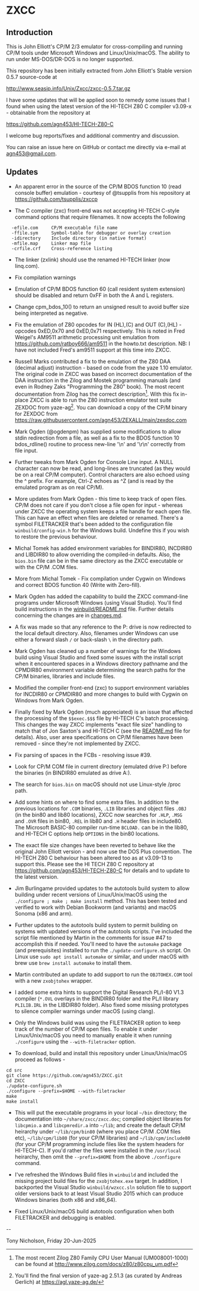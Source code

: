 # ZXCC

## Introduction

This is John Elliott's CP/M 2/3 emulator for cross-compiling and
running CP/M tools under Microsoft Windows and Linux/Unix/macOS.
The ability to run under MS-DOS/DR-DOS is no longer supported.

This repository has been initially extracted from John Elliott's
Stable version 0.5.7 source-code at

http://www.seasip.info/Unix/Zxcc/zxcc-0.5.7.tar.gz

I have some updates that will be applied soon to remedy some
issues that I found when using the latest version of the
HI-TECH Z80 C compiler v3.09-x - obtainable from the repository
at

https://github.com/agn453/HI-TECH-Z80-C

I welcome bug reports/fixes and additional commentry and discussion.

You can raise an issue here on GitHub or contact me directly via e-mail
at <agn453@gmail.com>.


## Updates

* An apparent error in the source of the CP/M BDOS function 10 (read
console buffer) emulation - courtesy of @tsupplis from his repository
at https://github.com/tsupplis/zxccp

* The C compiler (zxc) front-end was not accepting HI-TECH C-style
command options that require filenames.  It now accepts the following

```
  -efile.com     CP/M executable file name
  -ffile.sym     Symbol-table for debugger or overlay creation
  -idirectory    Include directory (in native format)
  -mfile.map     Linker map file
  -crfile.crf    Cross-reference listing
```

* The linker (zxlink) should use the renamed HI-TECH linker
(now linq.com).

* Fix compilation warnings

* Emulation of CP/M BDOS function 60 (call resident system extension)
should be disabled and return 0xFF in both the A and L registers.

* Change cpm_bdos_10() to return an unsigned result to avoid buffer
size being interpreted as negative.

* Fix the emulation of Z80 opcodes for IN (HL),(C) and OUT (C),(HL) -
opcodes 0xED,0x70 and 0xED,0x71 respectively.  This
is noted in Fred Weigel's AM9511 arithmetic processing unit
emulation from https://github.com/ratboy666/am9511 in the howto.txt
description.  NB: I have not included Fred's am9511 support at
this time into ZXCC.

* Russell Marks contributed a fix to the emulation of the Z80 DAA
(decimal adjust) instruction - based on code from the yaze 1.10
emulator.  The original code in ZXCC was based on incorrect documentation
of the DAA instruction in the Zilog and Mostek programming manuals (and
even in Rodney Zaks "Programming the Z80" book).  The most recent
documentation from Zilog has the correct description[^1].  With this
fix in-place ZXCC is able to run the Z80 instruction emulator
test suite ZEXDOC from yaze-ag[^2].  You can download a copy of the
CP/M binary for ZEXDOC from
https://raw.githubusercontent.com/agn453/ZEXALL/main/zexdoc.com

* Mark Ogden (@ogdenpm) has supplied some modifications to allow
stdin redirection from a file, as well as a fix to the BDOS function 10
bdos_rdline() routine to process new-line '\n' and '\r\n' correctly
from file input.

* Further tweaks from Mark Ogden for Console Line input. A NULL character
can now be read, and long-lines are truncated (as they would be on a real
CP/M computer).  Control characters are also echoed using the ^ prefix.
For example, Ctrl-Z echoes as ^Z (and is read by the emulated program
as on real CP/M).

* More updates from Mark Ogden - this time to keep track of open
files. CP/M does not care if you don't close a file open for input -
whereas under ZXCC the operating system keeps a file handle for
each open file.  This can have an effect when files are deleted or
renamed.  There's a symbol FILETRACKER that's been added to the
configuration file ```winbuild/config-win.h``` for the Windows build.
Undefine this if you wish to restore the previous behaviour.

* Michal Tomek has added environment variables for BINDIR80,
INCDIR80 and LIBDIR80 to allow overriding the compiled-in defaults.
Also, the ```bios.bin``` file can be in the same directory as the
ZXCC executable or with the CP/M .COM files.

* More from Michal Tomek - Fix compilation under Cygwin on Windows and
correct BDOS function 40 (Write with Zero-fill).

* Mark Ogden has added the capability to build the ZXCC command-line
programs under Microsoft Windows (using Visual Studio).  You'll find
build instructions in the
[winbuild/README.md](https://raw.githubusercontent.com/agn453/ZXCC/main/winbuild/README.md)
file.  Further details concerning the changes are in
[changes.md](https://raw.githubusercontent.com/agn453/ZXCC/main/changes.md).

* A fix was made so that any reference to the P: drive is now redirected
to the local default directory.  Also, filenames under Windows can use either
a forward slash ```/``` or back-slash ```\``` in the directory path.

* Mark Ogden has cleaned up a number of warnings for the Windows build
using Visual Studio and fixed some issues with the install script when
it encountered spaces in a Windows directory pathname and the CPMDIR80
environment variable determining the search paths for the CP/M binaries,
libraries and include files.

* Modified the compiler front-end (zxc) to support environment variables
for INCDIR80 or CPMDIR80 and more changes to build with Cygwin on Windows
from Mark Ogden.

* Finally fixed by Mark Ogden (much appreciated) is an issue that affected
the processing of the ```$$exec.$$$``` file by HI-TECH C's batch processing.
This changes the way ZXCC implements "exact file size" handling to match that
of Jon Saxton's and HI-TECH C (see the
[README.md](https://raw.githubusercontent.com/agn453/HI-TECH-Z80-C/master/README.md)
file for details).  Also, user area specifications on CP/M filenames have
been removed - since they're not implemented by ZXCC.

* Fix parsing of spaces in the FCBs - resolving issue #39.

* Look for CP/M COM file in current directory (emulated drive P:) before
the binaries (in BINDIR80 emulated as drive A:).

* The search for ```bios.bin``` on macOS should not use Linux-style
/proc path.

* Add some hints on where to find some extra files.  In addition to the
previous locations for ```.COM``` binaries, ```.LIB``` libraries and
object files ```.OBJ``` (in the bin80 and lib80 locations), ZXCC now
searches for ```.HLP```, ```.MSG``` and ```.OVR``` files in bin80, ```.REL```
in lib80 and ```.H``` header files in include80.  The Microsoft BASIC-80
compiler run-time ```BCLOAD.``` can be in the lib80, and HI-TECH C options
help ```OPTIONS``` in the bin80 locations.

* The exact file size changes have been reverted to behave like the
original John Elliott version - and now use the DOS Plus convention.
The HI-TECH Z80 C behaviour has been altered too as at v3.09-13 to
support this.  Please see the HI TECH Z80 C repository at
https://github.com/agn453/HI-TECH-Z80-C for details and to update
to the latest version.

* Jim Burlingame provided updates to the autotools build system to
allow building under recent versions of Linux/Unix/macOS using
the ```./configure ; make ; make install``` method.  This has been
tested and verified to work with Debian Bookworm (and variants)
and macOS Sonoma (x86 and arm).

* Further updates to the autotools build system to permit building
on systems with updated versions of the autotools scripts.  I've
included the script file mentioned by Martin in the comments for issue #47
to accomplish this if needed.  You'll need to have the ```automake``` package
(and prerequisites) installed to run the ```./update-configure.sh```
script.  On Linux use ```sudo apt install automake``` or similar, and
under macOS with brew use ```brew install automake``` to install them.

* Martin contributed an update to add support to run the ```OBJTOHEX.COM```
tool with a new ```zxobjtohex``` wrapper.

* I added some extra hints to support the Digital Research PL/I-80 V1.3
compiler (```*.OVL``` overlays in the BINDIR80 folder and the PL/I
library ```PLILIB.IRL``` in the LIBDIR80 folder).  Also fixed some missing
prototypes to silence compiler warnings under macOS (using clang).

* Only the Windows build was using the FILETRACKER option to keep track
of the number of CP/M open files.  To enable it under Linux/Unix/macOS
you need to manually enable it when running ```./configure``` using
the ```--with-filetracker``` option.

* To download, build and install this repository under Linux/Unix/macOS
proceed as follows -

```
cd src
git clone https://github.com/agn453/ZXCC.git
cd ZXCC
./update-configure.sh
./configure --prefix=$HOME --with-filetracker
make
make install
```

* This will put the executable programs in your local ```~/bin``` directory;
the documentation into ```~/share/zxcc/zxcc.doc```; complied object
libraries for ```libcpmio.a``` and ```libcpmredir.a``` into
```~/lib```; and create the default CP/M heirarchy under ```~/lib/cpm/bin80```
(where you place CP/M .COM files etc), ```~/lib/cpm/lib80``` (for your CP/M
libraries) and ```~/lib/cpm/include80``` (for your CP/M programming include
files like the system headers for HI-TECH-C).  If you'd rather the files were
installed in the ```/usr/local``` heirarchy, then omit the ```--prefix=$HOME```
from the above ```./configure``` command.

* I've refreshed the Windows Build files in ```winbuild``` and included
the missing project build files for the ```zxobjtohex.exe``` target.
In addition, I backported the Visual Studio ```winbuild/wzxcc.sln``` solution
file to support older versions back to at least Visual Studio 2015 which
can produce Windows binaries (both x86 and x86_64).

* Fixed Linux/Unix/macOS build autotools configuration when both
FILETRACKER and debugging is enabled.


[^1]: The most recent Zilog Z80 Family CPU User Manual (UM008001-1000)
can be found at http://www.zilog.com/docs/z80/z80cpu_um.pdf

[^2]: You'll find the final version of yaze-ag 2.51.3 (as curated by
Andreas Gerlich) at https://agl.yaze-ag.de/

--

Tony Nicholson, Friday 20-Jun-2025
